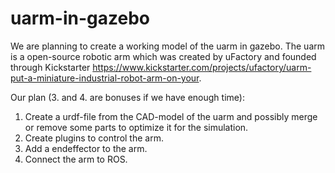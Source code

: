 uarm-in-gazebo
==============
We are planning to create a working model of the uarm in gazebo. The uarm is a open-source robotic arm which was created by uFactory and founded through Kickstarter https://www.kickstarter.com/projects/ufactory/uarm-put-a-miniature-industrial-robot-arm-on-your.

Our plan (3. and 4. are bonuses if we have enough time):

1. Create a urdf-file from the CAD-model of the uarm and possibly merge or remove some parts to optimize it for the simulation.
2. Create plugins to control the arm.
3. Add a endeffector to the arm.
4. Connect the arm to ROS.
